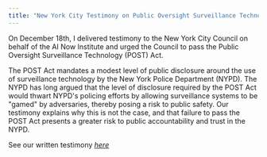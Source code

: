 ```yaml
---
title: "New York City Testimony on Public Oversight Surveillance Technology Act"
---
```


On December 18th, I delivered testimony to the New York City Council on behalf of the AI Now Institute and urged the Council to pass the Public Oversight Surveillance Technology (POST) Act. 

The POST Act mandates a modest level of public disclosure around the use of surveillance technology by the New York Police Department (NYPD). The NYPD has long argued that the level of disclosure required by the POST Act would thwart NYPD's policing efforts by allowing surveillance systems to be "gamed" by adversaries, thereby posing a risk to public safety. Our testimony explains why this is not the case, and that failure to pass the POST Act presents a greater risk to public accountability and trust in the NYPD.

See our written testimony <cite><a href="https://ainowinstitute.org/ainow-genevieve-fried-testimony-nycc-hearing-postact.pdf">here</a></cite> 


